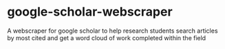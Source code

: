 # google-scholar-webscraper
A webscraper for google scholar to help research students search articles by most cited and get a word cloud of work completed within the field
